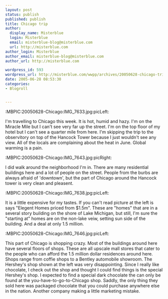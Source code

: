 ```yaml
---
layout: post
status: publish
published: publish
title: Chicago trip
author:
  display_name: Misterblue
  login: Misterblue
  email: misterblue-blog@misterblue.com
  url: http://misterblue.com
author_login: Misterblue
author_email: misterblue-blog@misterblue.com
author_url: http://misterblue.com

wordpress_id: 593
wordpress_url: http://misterblue.com/wwpp/archives/20050628-chicago-trip
date: 2005-06-28 08:53:30
categories:
- Blogroll


---
```

:MBPIC:20050628-Chicago:IMG_7633.jpg:picLeft:
<p>
    I'm travelling to Chicago this week.
    It is hot, humid and hazy.
    I'm on the Miracle Mile but I can't see very far up the
    street.
    I'm on the top floor of my hotel but I can't see a quarter
    mile from here.
    I'm skipping the trip to the observitory on top of the
    Hancock Tower because I just wouldn't see any view.
    All of the locals are complaining about the heat in June.
    Global warming is a pain.
</p>
:MBPIC:20050628-Chicago:IMG_7643.jpg:picRight:
<p>
    I did walk around the neighborhood I'm in.
    There are many residential buildings here and a lot of people
    on the street.
    People from the burbs are always afraid of 'downtown',
    but the part of Chicago around the Hancock tower is
    very clean and pleasent.
</p>
:MBPIC:20050628-Chicago:IMG_7638.jpg:picLeft:
<p>
    It is a little expensive for my tastes.  If you can't read
    picture at the left is says "Elegent Homes priced from
    $1.5m".  These are "homes" that are in a several story
    building on the shore of Lake Michigan, but still, I'm sure
    the "starting at" homes are on the non-lake veiw, setting
    sun side of the building.  And a deal at only 1.5 million.
</p>
:MBPIC:20050628-Chicago:IMG_7646.jpg:picLeft:
<p>
    This part of Chicago is shopping crazy.
    Most of the buildings around here have several floors of
    shops.  These are all upscale mall stores that cater to
    the people who can afford the 1.5 million dollar
    residences around here.
    Shops range from coffie shops to a Bentley automobile showroom.
    The Hershey's shop shown at the left was very disappointing.
    Since I really like chocolate, I check out the shop and
    thought I could find things is the special Hershey's shop.
    I expected to find a special dark chocolate the can only
    be found at the you-have-to-go-to-Chicago shop.
    Saddly, the only thing they sold here was packaged
    chocolate that you could purchase anywhere else in the nation.
    Another company making a little marketing mistake.
</p>
